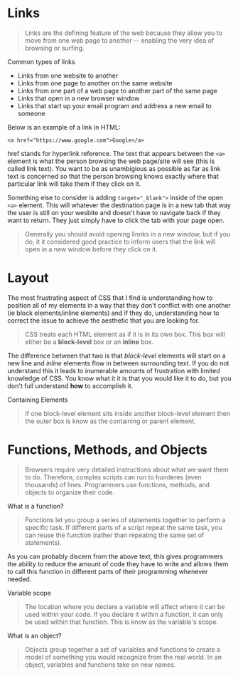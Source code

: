 # Links

> Links are the defining feature of the web because they allow you to move from one web page to another -- enabling the very idea of browsing or surfing.

Common types of links

- Links from one website to another
- Links from one page to another on the same website
- Links from one part of a web page to another part of the same page
- Links that open in a new browser window
- Links that start up your email program and address a new email to someone

Below is an example of a link in HTML:

`<a href="https://www.google.com">Google</a>`

href stands for hyperlink reference. The text that appears between the `<a>` element is what the person browsing the web page/site will see (this is called link text). You want to be as unambigious as possible as far as link text is concerned so that the person browsing knows exactly where that particular link will take them if they click on it.

Something else to consider is adding `target="_blank">` inside of the open `<a>` element. This will whatever the destination page is in a new tab that way the user is still on your wesbite and doesn't have to navigate back if they want to return. They just simply have to click the tab with your page open.

> Generally you should avoid opening linnks in a new window, but if you do, it it considered good practice to inform users that the link will open in a new window before they click on it.

# Layout

The most frustrating aspect of CSS that I find is understanding how to position all of my elements in a way that they don't conflict with one another (ie block elements/inline elements) and if they do, understanding how to correct the issue to achieve the aesthetic that you are looking for.

> CSS treats each HTML element as if it is in its own box. This box will either be a **block-level** box or an **inline** box.

The difference between that two is that _block-level_ elements will start on a new line and _inline_ elements flow in between surrounding text. If you do not understand this it leads to inumerable amounts of frustration with limited knowledge of CSS. You know what it it is that you would like it to do, but you don't full understand **how** to accomplish it.

Containing Elements

> If one block-level element sits inside another block-level element then the outer box is know as the containing or parent element.

# Functions, Methods, and Objects

> Browsers require very detailed instructions about what we want them to do. Therefore, complex scripts can run to hunderes (even thousands) of lines. Programmers use functions, methods, and objects to organize their code.

What is a function?

> Functions let you group a series of statements together to perform a specific task. If different parts of a script repeat the same task, you can reuse the function (rather than repeating the same set of statements).

As you can probably discern from the above text, this gives programmers the ability to reduce the amount of code they have to write and allows them to call this function in different parts of their programming whenever needed.

Variable scope

> The location where you declare a variable will affect where it can be used within your code. If you declare it within a function, it can only be used within that function. This is know as the variable's scope.

What is an object?

> Objects group together a set of variables and functions to create a model of something you would recognize from the real world. In an object, variables and functions take on new names.
